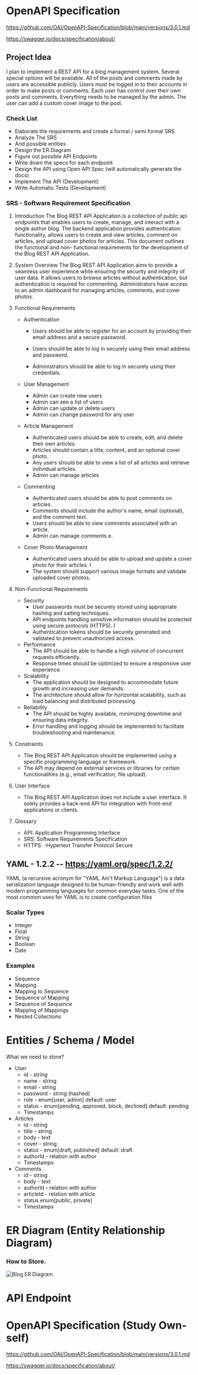 # OpenAPI Specification

https://github.com/OAI/OpenAPI-Specification/blob/main/versions/3.0.1.md

https://swagger.io/docs/specification/about/

## Project Idea

I plan to implement a REST API for a blog management system. Several special options will be available. All of the posts and comments made by users are accessible publicly. Users must be logged in to their accounts in order to make posts or comments. Each user has control over their own posts and comments. Everything needs to be managed by the admin. The user can add a custom cover image to the post.

### Check List

- Elaborate the requirements and create a formal / semi formal SRS
- Analyze The SRS
- And possible entities
- Design the ER Diagram
- Figure out possible API Endpoints
- Write down the specs for each endpoint
- Design the API using Open API Spec (will automatically generate the docs)
- Implement The API (Development)
- Write Automatic Tests (Development)

### SRS - Software Requirement Specification

1. Introduction
   The Blog REST API Application is a collection of public api endpoints that enables users to create, manage, and interact with a single author blog. The backend application provides authentication functionality, allows users to create and view articles, comment on articles, and upload cover photos for articles. This document outlines the functional and non- functional requirements for the development of the Blog REST API Application.
2. System Overview
   The Blog REST API Application aims to provide a seamless user experience while ensuring the security and integrity of user data. It allows users to browse articles without authentication, but authentication is required for commenting. Administrators have access to an admin dashboard for managing articles, comments, and cover photos.
3. Functional Requirements

   - Authentication

     - Users should be able to register for an account by providing their email address and a secure password.

     - Users should be able to log in securely using their email address and password.
     - Administrators should be able to log in securely using their credentials.

   - User Management
     - Admin can create new users
     - Admin can see a list of users
     - Admin can update or delete users
     - Admin can change password for any user
   - Article Management

     - Authenticated users should be able to create, edit, and delete their own articles.
     - Articles should contain a title, content, and an optional cover photo.
     - Any users should be able to view a list of all articles and retrieve individual articles.
     - Admin can manage articles

   - Commenting
     - Authenticated users should be able to post comments on articles.
     - Comments should include the author's name, email (optional), and the comment text.
     - Users should be able to view comments associated with an article.
     - Admin can manage comments
       e.
   - Cover Photo Management
     - Authenticated users should be able to upload and update a cover photo for their
       articles.
       I
     - The system should support various image formats and validate uploaded cover
       photos.

4. Non-Functional Requirements
   - Security
     - User passwords must be securely stored using appropriate hashing and salting techniques.
     - API endpoints handling sensitive information should be protected using secure protocols (HTTPS).
       I
     - Authentication tokens should be securely generated and validated to prevent unauthorized access.
   - Performance
     - The API should be able to handle a high volume of concurrent requests efficiently.
     - Response times should be optimized to ensure a responsive user experience.
   - Scalability
     - The application should be designed to accommodate future growth and increasing user demands.
     - The architecture should allow for horizontal scalability, such as load balancing and distributed processing.
   - Reliability
     - The API should be highly available, minimizing downtime and ensuring data integrity.
     - Error handling and logging should be implemented to facilitate troubleshooting and maintenance.
5. Constraints
   - The Blog REST API Application should be implemented using a specific programming language or framework.
   - The API may depend on external services or libraries for certain functionalities (e.g., email verification, file upload).
6. User Interface
   - The Blog REST API Application does not include a user interface. It solely provides a back-end API for integration with front-end applications or clients.
7. Glossary
   - API: Application Programming Interface
   - SRS: Software Requirements Specification
   - HTTPS: -Hypertext Transfer Protocol Secure

## YAML - 1.2.2 -- https://yaml.org/spec/1.2.2/

YAML (a recursive acronym for "YAML Ain't Markup Language") is a data serialization language designed to be human-friendly and work well with modern programming languages for common everyday tasks.
One of the most common uses for YAML is to create configuration files

### Scalar Types

- Integer
- Float
- String
- Boolean
- Date

### Examples

- Sequence
- Mapping
- Mapping to Sequence
- Sequence of Mapping
- Sequence of Sequence
- Mapping of Mappings
- Nested Collections

# Entities / Schema / Model

What we need to store?

- User
  - id - string
  - name - string
  - email - string
  - password - string (hashed)
  - role - enum[user, admin] default: user
  - status - enum[pending, approved, block, declined] default: pending
  - Timestamps
- Articles
  - id - string
  - title - string
  - body - text
  - cover - string
  - status - enum[draft, published] default: draft
  - authorId - relation with author
  - Timestamps
- Comments
  - id - string
  - body - text
  - authorId - relation with author
  - articleId - relation with article
  - status enum[public, private]
  - Timestamps

# ER Diagram (Entity Relationship Diagram)

### How to Store.

![Blog ER Diagram](./img/blog-er-diagram.jpg)

# API Endpoint

# OpenAPI Specification (Study Own-self)

https://github.com/OAI/OpenAPI-Specification/blob/main/versions/3.0.1.md

https://swagger.io/docs/specification/about/
